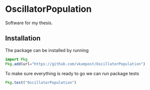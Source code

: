 # OscillatorPopulation

Software for my thesis.

## Installation

The package can be installed by running
```julia
import Pkg
Pkg.add(url="https://github.com/vkumpost/OscillatorPopulation")
```

To make sure everything is ready to go we can run package tests
```julia
Pkg.test("OscillatorPopulation")
```